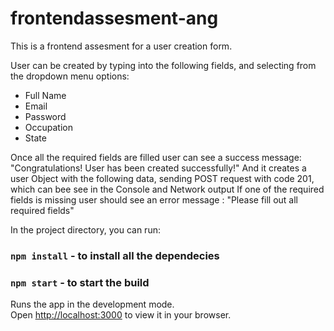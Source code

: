 # frontendassesment-ang


This is a frontend assesment for a user creation form.

User can be created by typing into the following fields, and selecting from the dropdown menu options:

- Full Name
- Email
- Password
- Occupation
- State

Once all the required fields are filled user can see a success message: "Congratulations! User has been created successfully!"
And it creates a user Object with the following data, sending POST request with code 201, which can bee see in the Console and Network output
If one of the required fields is missing user should see an error message : "Please fill out all required fields"

In the project directory, you can run:

### `npm install` - to install all the dependecies

### `npm start` - to start the build

Runs the app in the development mode.\
Open [http://localhost:3000](http://localhost:3000) to view it in your browser.
